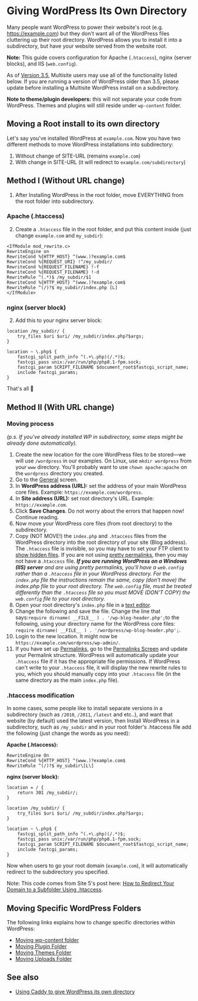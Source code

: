 # Giving WordPress Its Own Directory

Many people want WordPress to power their website's root (e.g. https://example.com) but they don't want all of the WordPress files cluttering up their root directory. WordPress allows you to install it into a subdirectory, but have your website served from the website root.

**Note:** This guide covers configuration for Apache (`.htaccess`), nginx (server blocks), and IIS (`web.config`).

As of [Version 3.5](https://wordpress.org/documentation/wordpress-version/version-3-5/), Multisite users may use all of the functionality listed below. If you are running a version of WordPress older than 3.5, please update before installing a Multisite WordPress install on a subdirectory.

**Note to theme/plugin developers:** this will not separate your code from WordPress. Themes and plugins will still reside under `wp-content` folder.

## Moving a Root install to its own directory

Let's say you've installed WordPress at `example.com`. Now you have two different methods to move WordPress installations into subdirectory:

1. Without change of SITE-URL (remains `example.com`)
2. With change in SITE-URL (it will redirect to `example.com/subdirectory`)

## Method I (Without URL change)

1. After Installing WordPress in the root folder, move EVERYTHING from the root folder into subdirectory.

### Apache (.htaccess)
2. Create a `.htaccess` file in the root folder, and put this content inside (just change `example.com` and `my_subdir`):

```
<IfModule mod_rewrite.c>
RewriteEngine on
RewriteCond %{HTTP_HOST} ^(www.)?example.com$
RewriteCond %{REQUEST_URI} !^/my_subdir/
RewriteCond %{REQUEST_FILENAME} !-f
RewriteCond %{REQUEST_FILENAME} !-d
RewriteRule ^(.*)$ /my_subdir/$1
RewriteCond %{HTTP_HOST} ^(www.)?example.com$
RewriteRule ^(/)?$ my_subdir/index.php [L] 
</IfModule>
```

### nginx (server block)
2. Add this to your nginx server block:

```nginx
location /my_subdir/ {
    try_files $uri $uri/ /my_subdir/index.php?$args;
}

location ~ \.php$ {
    fastcgi_split_path_info ^(.+\.php)(/.*)$;
    fastcgi_pass unix:/var/run/php/php8.1-fpm.sock;
    fastcgi_param SCRIPT_FILENAME $document_root$fastcgi_script_name;
    include fastcgi_params;
}
```

That's all 🙂

## Method II (With URL change)

### Moving process

_(p.s. If you've already installed WP in subdirectory, some steps might be already done automatically)._

1. Create the new location for the core WordPress files to be stored—we will use `/wordpress` in our examples. On Linux, use `mkdir wordpress` from your `www` directory. You'll probably want to use `chown apache:apache` on the `wordpress` directory you created.
2. Go to the [General](https://wordpress.org/documentation/article/administration-screens/#settings-configuration-settings) screen.
3. In **WordPress address (URL):** set the address of your main WordPress core files. Example: `https://example.com/wordpress`.
4. In **Site address (URL):** set root directory's URL. Example: `https://example.com`.
5. Click **Save Changes**. Do not worry about the errors that happen now! Continue reading.
6. Now move your WordPress core files (from root directory) to the subdirectory.
7. Copy (NOT MOVE!) the `index.php` and `.htaccess` files from the WordPress directory into the root directory of your site (Blog address). The `.htaccess` file is invisible, so you may have to set your FTP client to [show hidden files](https://developer.wordpress.org/advanced-administration/server/file-permissions/#Unhide_the_hidden_files). If you are not using [pretty permalinks](https://wordpress.org/documentation/article/using-permalinks/#using-pretty-permalinks), then you may not have a .`htaccess` file. _**If you are running WordPress on a Windows (IIS) server** and are using pretty permalinks, you'll have a `web.config` rather than a `.htaccess` file in your WordPress directory. For the `index.php` file the instructions remain the same, copy (don't move) the index.php file to your root directory. The `web.config` file, must be treated differently than the `.htaccess` file so you must MOVE (DON'T COPY) the `web.config` file to your root directory._
8. Open your root directory's `index.php` file in a [text editor](https://wordpress.org/documentation/article/glossary#text-editor).
9. Change the following and save the file. Change the line that says:`require dirname( __FILE__ ) . '/wp-blog-header.php';`to the following, using your directory name for the WordPress core files: `require dirname( __FILE__ ) . '/wordpress/wp-blog-header.php';`.
10. Login to the new location. It might now be `https://example.com/wordpress/wp-admin/`.
11. If you have set up [Permalinks](https://wordpress.org/documentation/article/using-permalinks/), go to the [Permalinks Screen](https://wordpress.org/documentation/article/administration-screens/#permalinks) and update your Permalink structure. WordPress will automatically update your `.htaccess` file if it has the appropriate file permissions. If WordPress can't write to your `.htaccess` file, it will display the new rewrite rules to you, which you should manually copy into your `.htaccess` file (in the same directory as the main `index.php` file).

### .htaccess modification

In some cases, some people like to install separate versions in a subdirectory (such as `/2010`, `/2011`, `/latest` and etc..), and want that website (by default) used the latest version, then Install WordPress in a subdirectory, such as `/my_subdir` and in your root folder's .htaccess file add the following (just change the words as you need):

**Apache (.htaccess):**
```
RewriteEngine On
RewriteCond %{HTTP_HOST} ^(www.)?example.com$
RewriteRule ^(/)?$ my_subdir\[L\]
```

**nginx (server block):**
```nginx
location = / {
    return 301 /my_subdir/;
}

location /my_subdir/ {
    try_files $uri $uri/ /my_subdir/index.php?$args;
}

location ~ \.php$ {
    fastcgi_split_path_info ^(.+\.php)(/.*)$;
    fastcgi_pass unix:/var/run/php/php8.1-fpm.sock;
    fastcgi_param SCRIPT_FILENAME $document_root$fastcgi_script_name;
    include fastcgi_params;
}
```

Now when users to go your root domain (`example.com`), it will automatically redirect to the subdirectory you specified.

Note: This code comes from Site 5's post here: [How to Redirect Your Domain to a Subfolder Using .htaccess](https://qa.site5.com/advanced/how-to-redirect-your-domain-to-a-subfolder-using-htaccess/).

## Moving Specific WordPress Folders

The following links explains how to change specific directories within WordPress:

* [Moving wp-content folder](https://wordpress.org/documentation/article/editing-wp-config-php/#moving-wp-content-folder)
* [Moving Plugin Folder](https://wordpress.org/documentation/article/editing-wp-config-php/#moving-plugin-folder)
* [Moving Themes Folder](https://wordpress.org/documentation/article/editing-wp-config-php/#moving-themes-folder)
* [Moving Uploads Folder](https://wordpress.org/documentation/article/editing-wp-config-php/#moving-uploads-folder)

## See also

* [Using Caddy to give WordPress its own directory](https://caddy.community/t/using-caddy-to-give-wordpress-its-own-directory/13185)

